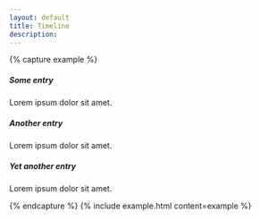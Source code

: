 ```yaml
---
layout: default
title: Timeline
description:
---
```



{% capture example %}
<div class="timeline">
  <div class="entry">
    <h5>Some entry</h5>
    <p class="small">Lorem ipsum dolor sit amet.</p>
  </div>
  <div class="entry">
    <h5>Another entry</h5>
    <p class="small">Lorem ipsum dolor sit amet.</p>
  </div>
  <div class="entry">
    <h5>Yet another entry</h5>
    <p class="small">Lorem ipsum dolor sit amet.</p>
  </div>
</div>
{% endcapture %}
{% include example.html content=example %}
